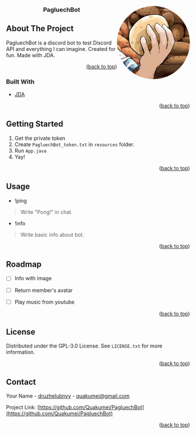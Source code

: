 <div id="top"></div>



<!-- PROJECT LOGO -->
<br />
<div align="center">
  <a href="https://github.com/Quakumei/PagluechBot">
    <img align="right" src="src/main/resources/pagluech.JPG" alt="Logo" width="200" height="200" style="border-radius:50%;">
  </a>
<h3 align="center">PagluechBot</h3>
  </p>
</div>



<!-- ABOUT THE PROJECT -->
## About The Project

PagluechBot is a discord bot to test Discord API and everything I can imagine. Created for fun. Made with JDA.

<p align="right">(<a href="#top">back to top</a>)</p>

### Built With

* [JDA](https://github.com/DV8FromTheWorld/JDA)

<p align="right">(<a href="#top">back to top</a>)</p>



## Getting Started

1. Get the private token
2. Create `PagluechBot_token.txt` in `resources` folder.
3. Run `App.java`
4. Yay!

<p align="right">(<a href="#top">back to top</a>)</p>



<!-- USAGE EXAMPLES -->
## Usage

- !ping
> Write "Pong!" in chat.

- !info
> Write basic info about bot.

<p align="right">(<a href="#top">back to top</a>)</p>



<!-- ROADMAP -->
## Roadmap

- [ ] Info with image
- [ ] Return member's avatar
- [ ] Play music from youtube


<p align="right">(<a href="#top">back to top</a>)</p>



<!-- LICENSE -->
## License

Distributed under the GPL-3.0 License. See `LICENSE.txt` for more information.

<p align="right">(<a href="#top">back to top</a>)</p>



<!-- CONTACT -->
## Contact

Your Name - [druzhelubnyy](https://vk.com/druzhelubnyy) - quakumei@gmail.com

Project Link: [https://github.com/Quakumei/PagluechBot](https://github.com/Quakumei/PagluechBot)

<p align="right">(<a href="#top">back to top</a>)</p>


<!-- MARKDOWN LINKS & IMAGES -->
<!-- https://www.markdownguide.org/basic-syntax/#reference-style-links -->
[contributors-shield]: https://img.shields.io/github/contributors/Quakumei/PagluechBot.svg?style=for-the-badge
[contributors-url]: https://github.com/Quakumei/PagluechBot/graphs/contributors
[forks-shield]: https://img.shields.io/github/forks/Quakumei/PagluechBot.svg?style=for-the-badge
[forks-url]: https://github.com/Quakumei/PagluechBot/network/members
[stars-shield]: https://img.shields.io/github/stars/Quakumei/PagluechBot.svg?style=for-the-badge
[stars-url]: https://github.com/Quakumei/PagluechBot/stargazers
[issues-shield]: https://img.shields.io/github/issues/Quakumei/PagluechBot.svg?style=for-the-badge
[issues-url]: https://github.com/Quakumei/PagluechBot/issues
[license-shield]: https://img.shields.io/github/license/Quakumei/PagluechBot.svg?style=for-the-badge
[license-url]: https://github.com/Quakumei/PagluechBot/blob/master/LICENSE.txt
[linkedin-shield]: https://img.shields.io/badge/-LinkedIn-black.svg?style=for-the-badge&logo=linkedin&colorB=555
[linkedin-url]: https://linkedin.com/in/linkedin_username
[product-screenshot]: images/screenshot.png
